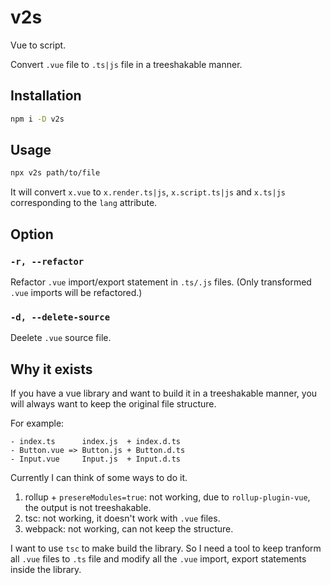 # v2s

Vue to script.

Convert `.vue` file to `.ts|js` file in a treeshakable manner.

## Installation
```bash
npm i -D v2s
```

## Usage
```bash
npx v2s path/to/file
```

It will convert `x.vue` to `x.render.ts|js`, `x.script.ts|js` and `x.ts|js` corresponding to the `lang` attribute.

## Option
### `-r, --refactor`
Refactor `.vue` import/export statement in `.ts/.js` files. (Only transformed `.vue` imports will be refactored.)
### `-d, --delete-source`
Deelete `.vue` source file.

## Why it exists
If you have a vue library and want to build it in a treeshakable manner, you will always want to keep the original file structure.

For example:
```
- index.ts      index.js  + index.d.ts
- Button.vue => Button.js + Button.d.ts
- Input.vue     Input.js  + Input.d.ts
```

Currently I can think of some ways to do it.

1. rollup + `presereModules=true`: not working, due to `rollup-plugin-vue`, the output is not treeshakable.
2. tsc: not working, it doesn't work with `.vue` files.
3. webpack: not working, can not keep the structure.

I want to use `tsc` to make build the library. So I need a tool to keep tranform all `.vue` files to `.ts` file and modify all the `.vue` import, export statements inside the library.